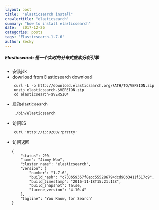 ```yaml
---
layout: post
title:  "elasticsearch install"
crawlertitle: "elasticsearch"
summary: "how to install elasticsearch"
date:   2017-12-26
categories: posts
tags: 'Elasticsearch-1.7.6'
author: Becky
---
```

##### Elasticsearch 是一个实时的分布式搜索分析引擎

* 安装jdk
* download from [Elasticsearch download](https://www.elastic.co/downloads/elasticsearch "Elasticsearch download") 

```
    curl -L -o http://download.elasticsearch.org/PATH/TO/VERSION.zip
    unzip elasticsearch-$VERSION.zip
    cd elasticsearch-$VERSION
```
* 启动elasticsearch
```
    ./bin/elasticsearch
```
* 访问ES
```
    curl 'http://ip:9200/?pretty'
```
* 访问返回 
 ```
    {
        "status": 200,
        "name": "Jimmy Woo",
        "cluster_name": "elasticsearch",
        "version": {
            "number": "1.7.6",
            "build_hash": "c730b59357f8ebc555286794dcd90b3411f517c9",
            "build_timestamp": "2016-11-18T15:21:16Z",
            "build_snapshot": false,
            "lucene_version": "4.10.4"
        },
        "tagline": "You Know, for Search"
    }
```
